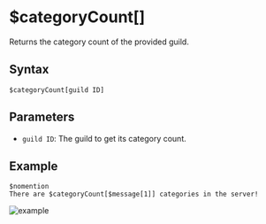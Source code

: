 # $categoryCount[]
Returns the category count of the provided guild.

## Syntax
```
$categoryCount[guild ID]
```
## Parameters
- `guild ID`: The guild to get its category count.

## Example
```
$nomention
There are $categoryCount[$message[1]] categories in the server!
```
![example](https://user-images.githubusercontent.com/94063167/198900619-c3a3b71e-2d6e-4d6c-b1e0-d4b4449d6198.png)
